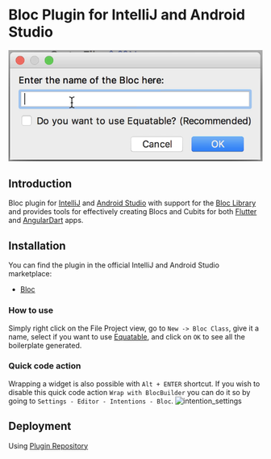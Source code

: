 # Bloc Plugin for IntelliJ and Android Studio

![dialog](https://github.com/felangel/bloc/raw/master/extensions/intellij/assets/dialog.png)

## Introduction

Bloc plugin for [IntelliJ](https://www.jetbrains.com/idea/) and [Android Studio](https://developer.android.com/studio/) with support for the [Bloc Library](https://bloclibrary.dev) and provides tools for effectively creating Blocs and Cubits for both [Flutter](https://flutter.dev/) and [AngularDart](https://angulardart.dev/) apps.

## Installation

You can find the plugin in the official IntelliJ and Android Studio marketplace:

- [Bloc](https://plugins.jetbrains.com/plugin/12129-bloc)

### How to use

Simply right click on the File Project view, go to `New -> Bloc Class`, give it a name, select if you want to use [Equatable](https://github.com/felangel/equatable), and click on `OK` to see all the boilerplate generated.

### Quick code action
Wrapping a widget is also possible with `Alt + ENTER` shortcut.
If you wish to disable this quick code action `Wrap with BlocBuilder` you can do it so by going to 
`Settings - Editor - Intentions - Bloc`.
![intention_settings](https://user-images.githubusercontent.com/67197047/108888083-518f5d80-760b-11eb-9e5b-b11fc140a033.png)

## Deployment

Using [Plugin Repository](http://www.jetbrains.org/intellij/sdk/docs/plugin_repository/index.html)

